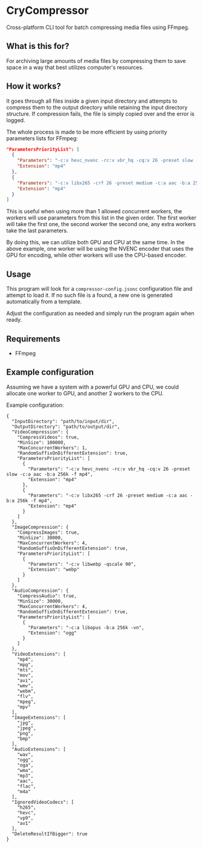 # CryCompressor
Cross-platform CLI tool for batch compressing media files using FFmpeg.

## What is this for?
For archiving large amounts of media files by compressing them to save space in a way that best utilizes computer's resources.

## How it works?
It goes through all files inside a given input directory and attempts to compress them to the output directory while retaining the input directory structure. 
If compression fails, the file is simply copied over and the error is logged.

The whole process is made to be more efficient by using priority parameters lists for FFmpeg:
```json
"ParametersPriorityList": [
  {
    "Parameters": "-c:v hevc_nvenc -rc:v vbr_hq -cq:v 26 -preset slow -c:a aac -b:a 256k -f mp4",
    "Extension": "mp4"
  },
  {
    "Parameters": "-c:v libx265 -crf 26 -preset medium -c:a aac -b:a 256k -f mp4",
    "Extension": "mp4"
  }
]
```
This is useful when using more than 1 allowed concurrent workers, the workers will use parameters from this list in the given order. 
The first worker will take the first one, the second worker the second one, any extra workers take the last parameters.

By doing this, we can utilize both GPU and CPU at the same time. In the above example, 
one worker will be using the NVENC encoder that uses the GPU for encoding, while other workers will use the CPU-based encoder.

## Usage
This program will look for a `compressor-config.jsonc` configuration file and attempt to load it. If no such file is a found, a new one is generated automatically from a template.

Adjust the configuration as needed and simply run the program again when ready.

## Requirements
- FFmpeg

## Example configuration
Assuming we have a system with a powerful GPU and CPU, we could allocate one worker to GPU, and another 2 workers to the CPU.

Example configuration:
```jsonc
{
  "InputDirectory": "path/to/input/dir",
  "OutputDirectory": "path/to/output/dir",
  "VideoCompression": {
    "CompressVideos": true,
    "MinSize": 100000,
    "MaxConcurrentWorkers": 1,
    "RandomSuffixOnDifferentExtension": true,
    "ParametersPriorityList": [
      {
        "Parameters": "-c:v hevc_nvenc -rc:v vbr_hq -cq:v 26 -preset slow -c:a aac -b:a 256k -f mp4",
        "Extension": "mp4"
      },
      {
        "Parameters": "-c:v libx265 -crf 26 -preset medium -c:a aac -b:a 256k -f mp4",
        "Extension": "mp4"
      }
    ]
  },
  "ImageCompression": {
    "CompressImages": true,
    "MinSize": 30000,
    "MaxConcurrentWorkers": 4,
    "RandomSuffixOnDifferentExtension": true,
    "ParametersPriorityList": [
      {
        "Parameters": "-c:v libwebp -qscale 90",
        "Extension": "webp"
      }
    ]
  },
  "AudioCompression": {
    "CompressAudio": true,
    "MinSize": 30000,
    "MaxConcurrentWorkers": 4,
    "RandomSuffixOnDifferentExtension": true,
    "ParametersPriorityList": [
      {
        "Parameters": "-c:a libopus -b:a 256k -vn",
        "Extension": "ogg"
      }
    ]
  },
  "VideoExtensions": [
    "mp4",
    "mpg",
    "mts",
    "mov",
    "avi",
    "wmv",
    "webm",
    "flv",
    "mpeg",
    "mpv"
  ],
  "ImageExtensions": [
    "jpg",
    "jpeg",
    "png",
    "bmp"
  ],
  "AudioExtensions": [
    "wav",
    "ogg",
    "oga",
    "wma",
    "mp3",
    "aac",
    "flac",
    "m4a"
  ],
  "IgnoredVideoCodecs": [
    "h265",
    "hevc",
    "vp9",
    "av1"
  ],
  "DeleteResultIfBigger": true
}
```

